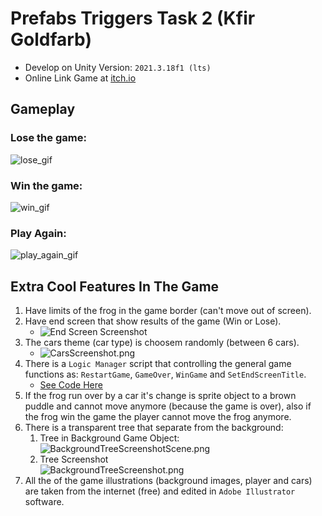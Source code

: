 # Prefabs Triggers Task 2 (Kfir Goldfarb)

- Develop on Unity Version: `2021.3.18f1 (lts)`
- Online Link Game at [itch.io](https://shoot-for-the-sky.itch.io/prefabs-triggers-task-2-kg)

## Gameplay

### Lose the game:
![lose_gif](Gifs/lose_gif.gif)

###  Win the game:
![win_gif](Gifs/win_gif.gif)

###  Play Again:
![play_again_gif](Gifs/play_again_gif.gif)

## Extra Cool Features In The Game

1. Have limits of the frog in the game border (can't move out of screen).
2. Have end screen that show results of the game (Win or Lose).
    * ![End Screen Screenshot](Images/EndScreenScreenshot.png)
3. The cars theme (car type) is choosem randomly (between 6 cars).
   * ![CarsScreenshot.png](Images/CarsScreenshot.png)
4. There is a `Logic Manager` script that controlling the general game functions as: `RestartGame`, `GameOver`, `WinGame` and `SetEndScreenTitle`.
    * [See Code Here](Assets/Scripts/LogicManager.cs)
5. If the frog run over by a car it's change is sprite object to a brown puddle and cannot move anymore (because the game is over), also if the frog win the game the player cannot move the frog anymore.
6. There is a transparent tree that separate from the background:
   1. Tree in Background Game Object: <br> ![BackgroundTreeScreenshotScene.png](Images/BackgroundTreeScreenshotScene.png)
   2. Tree Screenshot <br> ![BackgroundTreeScreenshot.png](Images/BackgroundTreeScreenshot.png)
7. All the of the game illustrations (background images, player and cars) are taken from the internet (free) and edited in `Adobe Illustrator` software.